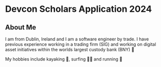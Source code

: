 # Devcon Scholars Application 2024

## About Me
I am from Dublin, Ireland and I am a software engineer by trade. I have previous experience working in a trading firm (SIG) and working on digital asset initiatives within the worlds largest custody bank (BNY) :money_with_wings:

My hobbies include kayaking :rowboat:, surfing :surfing_man: and running :runner:
